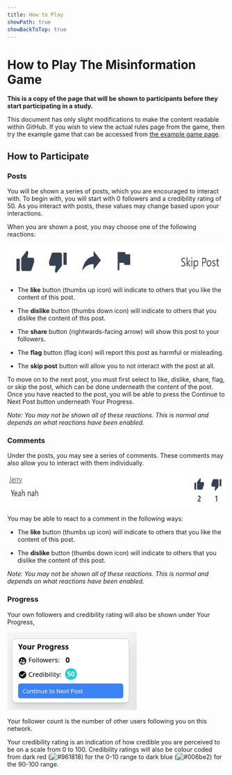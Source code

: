 ```yaml
---
title: How to Play
showPath: true
showBackToTop: true
---
```


# How to Play The Misinformation Game

**This is a copy of the page that will be shown to
participants before they start participating in a study.**

This document has only slight modifications to make the content
readable within GitHub. If you wish to view the actual
rules page from the game, then try the example game that can be
accessed from [the example game page](/link/ExampleGame).

## How to Participate

### Posts
You will be shown a series of posts, which you are encouraged
to interact with. To begin with, you will start with 0 followers
and a credibility rating of 50. As you interact with posts, these
values may change based upon your interactions.

When you are shown a post, you may choose one of the following
reactions:

<img src="screenshots/reaction-options.png" alt="Options to use to react to posts" height="80" />

- The **like** button (thumbs up icon) will indicate to others
  that you like the content of this post.

- The **dislike** button (thumbs down icon) will indicate to
  others that you dislike the content of this post.

- The **share** button (rightwards-facing arrow) will show
  this post to your followers.

- The **flag** button (flag icon) will report this post as
  harmful or misleading.

- The **skip post** button will allow you to not interact with
  the post at all.

To move on to the next post, you must first select to like,
dislike, share, flag, or skip the post, which can be done
underneath the content of the post. Once you have reacted
to the post, you will be able to press the Continue to
Next Post button underneath Your Progress.

_Note: You may not be shown all of these reactions. This 
is normal and depends on what reactions have been enabled._

### Comments 
Under the posts, you may see a series of comments. These comments
may also allow you to interact with them individually.

<img src="screenshots/comment.png" alt="comment" height="80" />

You may be able to react to a comment in the following ways:

- The **like** button (thumbs up icon) will indicate to others
  that you like the content of this post.

- The **dislike** button (thumbs down icon) will indicate to
  others that you dislike the content of this post.
  
_Note: You may not be shown all of these reactions. This 
is normal and depends on what reactions have been enabled._

### Progress
Your own followers and credibility rating will also be shown
under Your Progress,

<img src="screenshots/example-your-progress.png" alt="Example Your Progress" height="180" />

Your follower count is the number of other users following
you on this network.

Your credibility rating is an indication of how credible
you are perceived to be on a scale from 0 to 100. Credibility
ratings will also be colour coded from dark red
(<img class="inline-img" src="https://via.placeholder.com/15/961818/000000?text=+" alt="#961818">)
for the 0-10 range to dark blue
(<img class="inline-img" src="https://via.placeholder.com/15/006be2/000000?text=+" alt="#006be2">)
for the 90-100 range.
